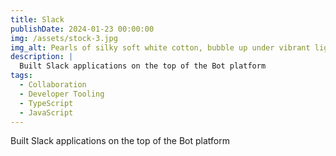 ```yaml
---
title: Slack
publishDate: 2024-01-23 00:00:00
img: /assets/stock-3.jpg
img_alt: Pearls of silky soft white cotton, bubble up under vibrant lighting
description: |
  Built Slack applications on the top of the Bot platform
tags:
  - Collaboration
  - Developer Tooling
  - TypeScript
  - JavaScript
---
```


Built Slack applications on the top of the Bot platform